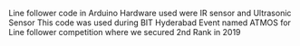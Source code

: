 Line follower code in Arduino
Hardware used were IR sensor and Ultrasonic Sensor
This code was used during BIT Hyderabad Event named ATMOS for Line follower competition where we secured 2nd Rank in 2019
